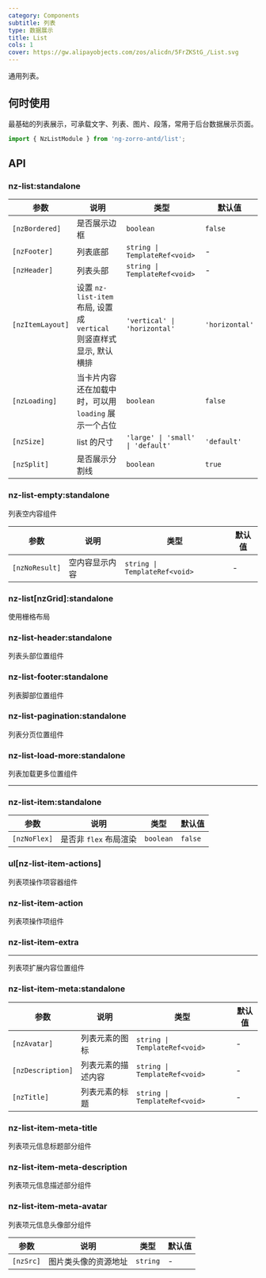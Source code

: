 ```yaml
---
category: Components
subtitle: 列表
type: 数据展示
title: List
cols: 1
cover: https://gw.alipayobjects.com/zos/alicdn/5FrZKStG_/List.svg
---
```


通用列表。

## 何时使用

最基础的列表展示，可承载文字、列表、图片、段落，常用于后台数据展示页面。

```ts
import { NzListModule } from 'ng-zorro-antd/list';
```

## API

### nz-list:standalone

| 参数             | 说明                                                                 | 类型                              | 默认值         |
| ---------------- | -------------------------------------------------------------------- | --------------------------------- | -------------- |
| `[nzBordered]`   | 是否展示边框                                                         | `boolean`                         | `false`        |
| `[nzFooter]`     | 列表底部                                                             | `string \| TemplateRef<void>`     | -              |
| `[nzHeader]`     | 列表头部                                                             | `string \| TemplateRef<void>`     | -              |
| `[nzItemLayout]` | 设置 `nz-list-item` 布局, 设置成 `vertical` 则竖直样式显示, 默认横排 | `'vertical' \| 'horizontal'`      | `'horizontal'` |
| `[nzLoading]`    | 当卡片内容还在加载中时，可以用 `loading` 展示一个占位                | `boolean`                         | `false`        |
| `[nzSize]`       | list 的尺寸                                                          | `'large' \| 'small' \| 'default'` | `'default'`    |
| `[nzSplit]`      | 是否展示分割线                                                       | `boolean`                         | `true`         |

### nz-list-empty:standalone

列表空内容组件

| 参数           | 说明           | 类型                          | 默认值 |
| -------------- | -------------- | ----------------------------- | ------ |
| `[nzNoResult]` | 空内容显示内容 | `string \| TemplateRef<void>` | -      |

### nz-list[nzGrid]:standalone

使用栅格布局

### nz-list-header:standalone

列表头部位置组件

### nz-list-footer:standalone

列表脚部位置组件

### nz-list-pagination:standalone

列表分页位置组件

### nz-list-load-more:standalone

列表加载更多位置组件

---

### nz-list-item:standalone

| 参数         | 说明                   | 类型      | 默认值  |
| ------------ | ---------------------- | --------- | ------- |
| `[nzNoFlex]` | 是否非 `flex` 布局渲染 | `boolean` | `false` |

### ul[nz-list-item-actions]

列表项操作项容器组件

### nz-list-item-action

列表项操作项组件

### nz-list-item-extra

---

列表项扩展内容位置组件

### nz-list-item-meta:standalone

| 参数              | 说明               | 类型                          | 默认值 |
| ----------------- | ------------------ | ----------------------------- | ------ |
| `[nzAvatar]`      | 列表元素的图标     | `string \| TemplateRef<void>` | -      |
| `[nzDescription]` | 列表元素的描述内容 | `string \| TemplateRef<void>` | -      |
| `[nzTitle]`       | 列表元素的标题     | `string \| TemplateRef<void>` | -      |

### nz-list-item-meta-title

列表项元信息标题部分组件

### nz-list-item-meta-description

列表项元信息描述部分组件

### nz-list-item-meta-avatar

列表项元信息头像部分组件

| 参数      | 说明                 | 类型     | 默认值 |
| --------- | -------------------- | -------- | ------ |
| `[nzSrc]` | 图片类头像的资源地址 | `string` | -      |
